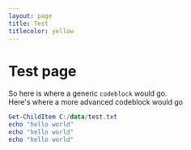 ```yaml
---
layout: page
title: Test
titlecolor: yellow
---
```


# Test page

So here is where a generic `codeblock` would go.  
Here's where a more advanced codeblock would go

```PowerShell
Get-ChildItem C:/data/test.txt
echo "hello world"
echo "hello world"
echo "hello world"
```
